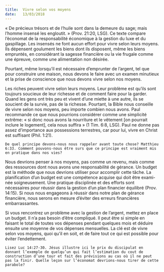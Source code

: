 ```yaml
---
title:  Vivre selon vos moyens
date:   13/03/2018
---
```


« De précieux trésors et de l’huile sont dans la demeure du sage; mais l’homme insensé les engloutit. » (Prov. 21:20, LSG). Ce texte compare l’économat de la responsabilité économique à la gestion du luxe et du gaspillage. Les insensés ne font aucun effort pour vivre selon leurs moyens. Ils dépensent goulument les biens dont ils disposent, même les biens empruntés, en considérant la sagesse financière ou la vie frugale comme une épreuve, comme une alimentation non désirée. 

Pourtant, même lorsqu’il est nécessaire d’emprunter de l’argent, tel que pour construire une maison, nous devons le faire avec un examen minutieux et la prise de conscience que nous devons vivre selon nos moyens. 

Les riches peuvent vivre selon leurs moyens. Leur problème est qu’ils sont toujours soucieux de leur richesse et de comment faire pour la garder. Quand les gens ont très peu et vivent d’une miette à une autre, ils se soucient de la survie, pas de la richesse. Pourtant, la Bible nous conseille de vivre selon nos moyens, peu importe combien nous avons. Paul recommande ce que nous pourrions considérer comme une simplicité extrême: « si donc nous avons la nourriture et le vêtement [on pourrait inclure le logement], cela nous suffira » (1 Tim. 6:8, LSG). Paul ne donne pas assez d’importance aux possessions terrestres, car pour lui, vivre en Christ est suffisant (Phil. 1:21). 

`De quel principe devons-nous nous rappeler avant toute chose? Matthieu 6:33. Comment pouvons-nous être surs que ce principe est vraiment mis en pratique dans nos vies?`

Nous devrions penser à nos moyens, pas comme un revenu, mais comme des ressources dont nous avons une responsabilité de gérance. Un budget est la méthode que nous devrions utiliser pour accomplir cette tâche. La planification d’un budget est une compétence acquise qui doit être exami- née soigneusement. Une pratique disciplinée et des efforts sont nécessaires pour réussir dans la gestion d’un plan financier équilibré (Prov. 14:15). Si nous nous engageons à réussir dans notre plan de gérance financière, nous serons en mesure d’éviter des erreurs financières embarrassantes. 

Si vous rencontrez un problème avec la gestion de l’argent, mettez en place un budget. Il n’a pas besoin d’être compliqué. Il peut être si simple en faisant le total de toutes vos dépenses pendant quelques mois et déduire ensuite une moyenne de vos dépenses mensuelles. La clé est de vivre selon vos moyens, quoi qu’il en soit, et de faire tout ce qui est possible pour éviter l’endettement. 

`Lisez Luc 14:27-30. Jésus illustre ici le prix du discipulat en donnant l’exemple de quelqu’un qui fait l’estimation du cout de construction d’une tour et fait des prévisions au cas où il ne peut pas la finir. Quelle leçon sur l’économat devrions-nous tirer de cette parabole?` 